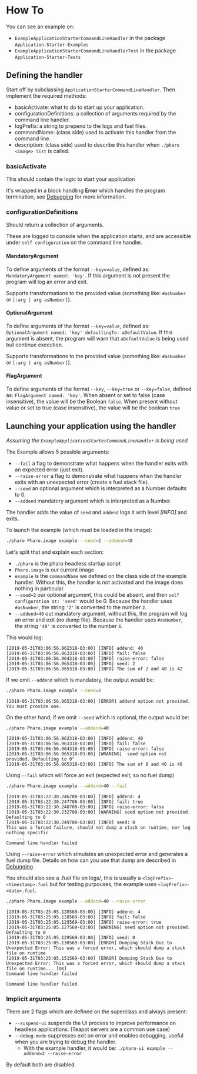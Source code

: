 # How To

You can see an example on:

- `ExampleApplicationStarterCommandLineHandler` in the package `Application-Starter-Examples`
- `ExampleApplicationStarterCommandLineHandlerTest` in the package `Application-Starter-Tests`

## Defining the handler

Start off by subclassing `ApplicationStarterCommandLineHandler`.
Then implement the required methods:

- basicActivate: what to do to start up your application.
- configurationDefinitions: a collection of arguments required by the command line handler.
- logPrefix: a string to prepend to the logs and fuel files.
- commandName: (class side) used to activate this handler from the command line.
- description: (class side) used to describe this handler when `./pharo <image> list` is called.

### basicActivate

This should contain the logic to start your application

It's wrapped in a block handling **Error** which handles the program termination,
see [Debugging](Debugging.md) for more information.

### configurationDefinitions

Should return a collection of arguments.

These are logged to console when the application starts,
and are accessible under `self configuration` on the command line handler.

#### MandatoryArgument

To define arguments of the format `--key=value`, defined as: `MandatoryArgument named: 'key'`.
If this argument is not present the program will log an error and exit.

Supports transformations to the provided value (something like: `#asNumber` or `[:arg | arg asNumber]`).

#### OptionalArgument

To define arguments of the format `--key=value`, defined as: `OptionalArgument named: 'key' defaultingTo: aDefaultValue`.
If this argument is absent, the program will warn that `aDefaultValue` is being used but continue execution.

Supports transformations to the provided value (something like: `#asNumber` or `[:arg | arg asNumber]`).

#### FlagArgument

To define arguments of the format `--key`, `--key=true` or `--key=false`, defined as: `FlagArgument named: 'key'`.
When absent or set to false (case insensitive), the value will be the Boolean `false`.
When present without value or set to true (case insensitive), the value will be the boolean `true`

## Launching your application using the handler

_Assuming the `ExampleApplicationStarterCommandLineHandler` is being used_

The Example allows 5 possible arguments:

- `--fail` a flag to demonstrate what happens when the handler exits with an expected error (just exit).
- `--raise-error` a flag to demonstrate what happens when the handler exits with an unexpected error (create a fuel stack file).
- `--seed` an optional argument which is interpreted as a Number defaults to 0.
- `--addend` mandatory argument which is interpreted as a Number.

The handler adds the value of `seed` and `addend` logs it with level _[INFO]_ and exits.

To launch the example (which must be loaded in the image):

```bash
./pharo Pharo.image example --seed=2 --addend=40
```

Let's split that and explain each section:

- `./pharo` is the pharo headless startup script
- `Pharo.image` is our current image
- `example` is the `commandName` we defined on the class side of the example handler.
    Without this, the handler is not activated and the image does nothing in particular.
- `--seed=2` our optional argument, this could be absent, and then `self configuration at: 'seed'` would be 0.
    Because the handler uses `#asNumber`, the string `'2'` is converted to the number `2`.
- `--addend=40` out mandatory argument, without this, the program will log an error and exit (no dump file).
    Because the handler uses `#asNumber`, the string `'40'` is converted to the number `4`.

This would log:

```log
[2019-05-31T03:06:56.962318-03:00] [INFO] addend: 40
[2019-05-31T03:06:56.963318-03:00] [INFO] fail: false
[2019-05-31T03:06:56.964318-03:00] [INFO] raise-error: false
[2019-05-31T03:06:56.965318-03:00] [INFO] seed: 2
[2019-05-31T03:06:56.965318-03:00] [INFO] The sum of 2 and 40 is 42
```

If we omit `--addend` which is mandatory, the output would be:

```bash
./pharo Pharo.image example --seed=2
```

```log
[2019-05-31T03:06:56.965318-03:00] [ERROR] addend option not provided. You must provide one.
```

On the other hand, if we omit `--seed` which is optional, the output would be:

```bash
./pharo Pharo.image example --addend=40
```

```log
[2019-05-31T03:06:56.962318-03:00] [INFO] addend: 40
[2019-05-31T03:06:56.963318-03:00] [INFO] fail: false
[2019-05-31T03:06:56.964318-03:00] [INFO] raise-error: false
[2019-05-31T03:06:56.965318-03:00] [WRANING]  seed option not provided. Defaulting to 0"
[2019-05-31T03:06:56.965318-03:00] [INFO] The sum of 0 and 40 is 40
```

Using `--fail` which will force an exit (expected exit, so no fuel dump)

```bash
./pharo Pharo.image example --addend=40 --fail
```

```log
[2019-05-31T03:22:30.246708-03:00] [INFO] addend: 4
[2019-05-31T03:22:30.247708-03:00] [INFO] fail: true
[2019-05-31T03:22:30.248708-03:00] [INFO] raise-error: false
[2019-05-31T03:22:30.232708-03:00] [WARNING] seed option not provided. Defaulting to 0
[2019-05-31T03:22:30.249708-03:00] [INFO] seed: 0
This was a forced failure, should not dump a stack on runtime, nor log nothing specific
    ...
Command line handler failed
```

Using `--raise-error` which simulates an unexpected error and generates a fuel dump file.
Details on how can you use that dump are described in [Debugging](Debugging.md).

You should also see a .fuel file on logs/, this is usually a `<logPrefix>-<timestamp>.fuel` but for testing purpouses, the example uses `<logPrefix>-<date>.fuel`.

```bash
./pharo Pharo.image example --addend=40 --raise-error
```

```log
[2019-05-31T03:25:05.128569-03:00] [INFO] addend: 4
[2019-05-31T03:25:05.128569-03:00] [INFO] fail: false
[2019-05-31T03:25:05.129569-03:00] [INFO] raise-error: true
[2019-05-31T03:25:05.127569-03:00] [WARNING] seed option not provided. Defaulting to 0
[2019-05-31T03:25:05.129569-03:00] [INFO] seed: 0
[2019-05-31T03:25:05.130569-03:00] [ERROR] Dumping Stack Due to Unexpected Error: This was a forced error, which should dump a stack file on runtime
[2019-05-31T03:25:05.151569-03:00] [ERROR] Dumping Stack Due to Unexpected Error: This was a forced error, which should dump a stack file on runtime... [OK]
Command line handler failed
    ...
Command line handler failed
```

### Implicit arguments

There are 2 flags which are defined on the superclass and always present:

- `--suspend-ui` suspends the UI process to improve performance on headless applications. (Teapot servers are a common use case)
- `--debug-mode` suppresses exit on error and enables debugging, useful when you are trying to debug the handler.
  - With the example handler, it would be: `./pharo-ui example --addend=2 --raise-error`

By default both are disabled.